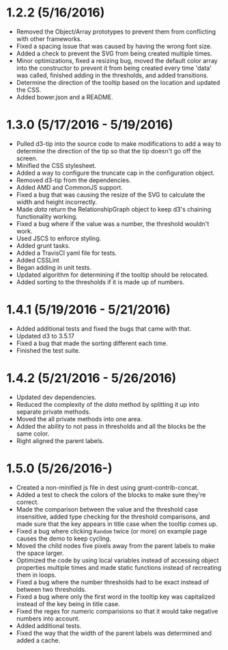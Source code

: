 # 1.2.2 (5/16/2016)
* Removed the Object/Array prototypes to prevent them from conflicting with other frameworks.
* Fixed a spacing issue that was caused by having the wrong font size.
* Added a check to prevent the SVG from being created multiple times.
* Minor optimizations, fixed a resizing bug, moved the default color array into the constructor to prevent it from being created every time 'data' was called, finished adding in the thresholds, and added transitions.
* Determine the direction of the tooltip based on the location and updated the CSS.
* Added bower.json and a README.

# 1.3.0 (5/17/2016 - 5/19/2016)
* Pulled d3-tip into the source code to make modifications to add a way to determine the direction of the tip so that the tip doesn't go off the screen.
* Minified the CSS stylesheet.
* Added a way to configure the truncate cap in the configuration object.
* Removed d3-tip from the dependencies.
* Added AMD and CommonJS support.
* Fixed a bug that was causing the resize of the SVG to calculate the width and height incorrectly.
* Made *data* return the RelationshipGraph object to keep d3's chaining functionality working.
* Fixed a bug where if the value was a number, the threshold wouldn't work.
* Used JSCS to enforce styling.
* Added grunt tasks.
* Added a TravisCI yaml file for tests.
* Added CSSLint
* Began adding in unit tests.
* Updated algorithm for determining if the tooltip should be relocated.
* Added sorting to the thresholds if it is made up of numbers.

# 1.4.1 (5/19/2016 - 5/21/2016)
* Added additional tests and fixed the bugs that came with that.
* Updated d3 to 3.5.17
* Fixed a bug that made the sorting different each time.
* Finished the test suite.

# 1.4.2 (5/21/2016 - 5/26/2016)
* Updated dev dependencies.
* Reduced the complexity of the *data* method by splitting it up into separate private methods.
* Moved the all private methods into one area.
* Added the ability to not pass in thresholds and all the blocks be the same color.
* Right aligned the parent labels.

# 1.5.0 (5/26/2016-)
* Created a non-minified js file in dest using grunt-contrib-concat.
* Added a test to check the colors of the blocks to make sure they're correct.
* Made the comparison between the value and the threshold case insensitive, added type checking for the threshold comparisons, and made sure that the key appears in title case when the tooltip comes up.
* Fixed a bug where clicking `Random` twice (or more) on example page causes the demo to keep cycling.
* Moved the child nodes five pixels away from the parent labels to make the space larger.
* Optimized the code by using local variables instead of accessing object properties multiple times and made static functions instead of recreating them in loops.
* Fixed a bug where the number thresholds had to be exact instead of between two thresholds.
* Fixed a bug where only the first word in the tooltip key was capitalized instead of the key being in title case.
* Fixed the regex for numeric comparisions so that it would take negative numbers into account.
* Added additional tests.
* Fixed the way that the width of the parent labels was determined and added a cache.
